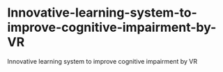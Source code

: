 # Innovative-learning-system-to-improve-cognitive-impairment-by-VR
Innovative learning system to improve cognitive impairment by VR
